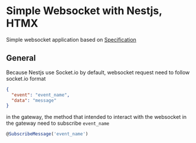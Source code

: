 # Simple Websocket with Nestjs, HTMX

Simple websocket application based on [Specification](https://github.com/cekingx/free-time-project-spec/blob/main/5-websocket.md)

## General

Because Nestjs use Socket.io by default, websocket request need to follow socket.io format

```json
{
  "event": "event_name",
  "data": "message"
}
```

in the gateway, the method that intended to interact with the websocket in the gateway need to subscribe `event_name`

```javascript
@SubscribeMessage('event_name')
```
